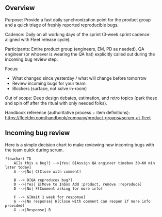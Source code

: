 

## Overview

Purpose: Provide a fast daily synchronization point for the product group and a quick triage of freshly reported reproducible bugs.

Cadence: Daily on all working days of the sprint (3‑week sprint cadence aligned with Fleet release cycle).


Participants: Entire product group (engineers, EM, PD as needed). QA engineer (or whoever is wearing the QA hat) explicitly called out during the incoming bug review step.

Focus:
* What changed since yesterday / what will change before tomorrow
* Review incoming bugs for your team.
* Blockers (surface, not solve in-room)

Out of scope: Deep design debates, estimation, and retro topics (park these and spin off after the ritual with only needed folks).

Handbook reference (authoritative process + item definitions): https://fleetdm.com/handbook/company/product-groups#scrum-at-fleet

## Incoming bug review

Here is a simple decision chart to make reviewing new incoming bugs with the team quick during scrum.

```mermaid
flowchart TD
    A[Is this a bug?] -->|Yes| B[Assign QA engineer timebox 30–60 min later today]
    A -->|No| C[Close with comment]

    B --> D[QA reproduces bug?]
    D -->|Yes| E[Move to Inbox Add :product, remove :reproduce]
    D -->|No| F[Comment asking for more info]

    F --> G[Wait 1 week for response]
    G -->|No response| H[Close with comment Can reopen if more info provided]
    G -->|Response| B
```